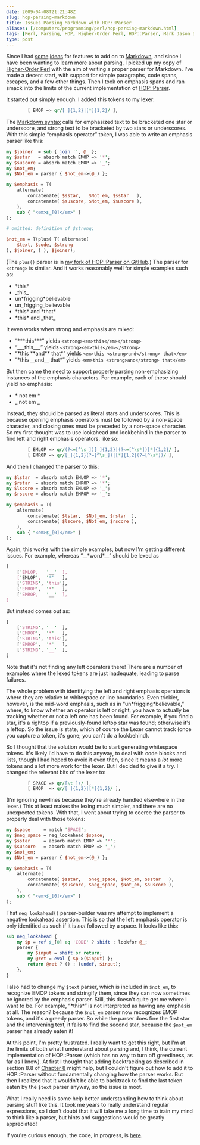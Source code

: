 ```yaml
--- 
date: 2009-04-08T21:21:48Z
slug: hop-parsing-markdown
title: Issues Parsing Markdown with HOP::Parser
aliases: [/computers/programming/perl/hop-parsing-markdown.html]
tags: [Perl, Parsing, HOP, Higher-Order Perl, HOP::Parser, Mark Jason Dominus]
type: post
---
```


Since I had [some][] [ideas] for features to add on to [Markdown], and since I
have been wanting to learn more about parsing, I picked up my copy of
[Higher-Order Perl] with the aim of writing a proper parser for Markdown. I've
made a decent start, with support for simple paragraphs, code spans, escapes,
and a few other things. Then I took on emphasis spans and ran smack into the
limits of the current implementation of [HOP::Parser].

It started out simply enough. I added this tokens to my lexer:

``` perl
        [ EMOP => qr/[_]{1,2}|[*]{1,2}/ ],
```

The [Markdown syntax] calls for emphasized text to be bracketed one star or
underscore, and strong text to be bracketed by two stars or underscores. With
this simple “emphasis operator” token, I was able to write an emphasis parser
like this:

``` perl
my $joiner  = sub { join '', @_ };
my $sstar   = absorb match EMOP => '*';
my $suscore = absorb match EMOP => '_';
my $not_em;
my $Not_em = parser { $not_em->(@_) };

my $emphasis = T(
    alternate(
        concatenate( $sstar,   $Not_em, $sstar   ),
        concatenate( $suscore, $Not_em, $suscore ),
    ),
    sub { "<em>$_[0]</em>" }
);

# omitted: definition of $strong;

$not_em = T(plus( T( alternate(
    $text, $code, $strong
), $joiner, ) ), $joiner);
```

(The `plus()` parser is in [my fork of HOP::Parser on GitHub].) The parser for
`<strong>` is similar. And it works reasonably well for simple examples such as:

-   \*this\*
-   \_this\_
-   un\*frigging\*believable
-   un\_frigging\_believable
-   \*this\* and \*that\*
-   \*this\* and \_that\_

It even works when strong and emphasis are mixed:

-   “\*\*\*this\*\*\*” yields `<strong><em>this</em></strong>`
-   “\_\_\_this\_\_\_” yields `<strong><em>this</em></strong>`
-   “\*this \*\*and\*\* that\*” yields `<em>this <strong>and</strong> that</em>`
-   “\*this \_\_and\_\_ that\*” yields `<em>this <strong>and</strong> that</em>`

But then came the need to support properly parsing non-emphasizing instances of
the emphasis characters. For example, each of these should yield no emphasis:

-   \* not em \*
-   \_ not em \_

Instead, they should be parsed as literal stars and underscores. This is because
opening emphasis operators must be followed by a non-space character, and
closing ones must be preceded by a non-space character. So my first thought was
to use lookahead and lookbehind in the parser to find left and right emphasis
operators, like so:

``` perl
        [ EMLOP => qr/(?<=[^\s_])[_]{1,2}|(?<=[^\s*])[*]{1,2}/ ],
        [ EMROP => qr/[_]{1,2}(?=[^\s_])|[*]{1,2}(?=[^\s*])/ ],
```

And then I changed the parser to this:

``` perl
my $lstar  = absorb match EMLOP => '*';
my $rstar  = absorb match EMROP => '*';
my $lscore = absorb match EMLOP => '_';
my $rscore = absorb match EMROP => '_';

my $emphasis = T(
    alternate(
        concatenate( $lstar,  $Not_em, $rstar  ),
        concatenate( $lscore, $Not_em, $rscore ),
    ),
    sub { "<em>$_[0]</em>" }
);
```

Again, this works with the simple examples, but now I'm getting different
issues. For example, whereas “\_\_\*word\*\_\_” should be lexed as

``` perl
[
    ['EMLOP,   '__'  ],
    ['EMLOP',  '*'   ],
    ['STRING', 'this'],
    ['EMROP',  '*'   ],
    ['EMROP,   '__'  ],
]
```

But instead comes out as:

``` perl
[
    ['STRING', '__'  ],
    ['EMROP',  '*'   ],
    ['STRING', 'this'],
    ['EMROP',  '*'   ],
    ['STRING', '__'  ],
]
```

Note that it's not finding any left operators there! There are a number of
examples where the lexed tokens are just inadequate, leading to parse failures.

The whole problem with identifying the left and right emphasis operators is
where they are relative to whitespace or line boundaries. Even trickier,
however, is the mid-word emphasis, such as in “un\*frigging\*believable,” where,
to know whether an operator is left or right, you have to actually be tracking
whether or not a left one has been found. For example, if you find a star, it's
a rightop if a previously-found leftop star was found; otherwise it's a leftop.
So the issue is state, which of course the Lexer cannot track (once you capture
a token, it's gone; you can't do a lookbehind).

So I thought that the solution would be to start generating whitespace tokens.
It's likely I'd have to do this anyway, to deal with code blocks and lists,
though I had hoped to avoid it even then, since it means a *lot* more tokens and
a lot more work for the lexer. But I decided to give it a try. I changed the
relevant bits of the lexer to:

``` perl
        [ SPACE => qr/[\t ]+/ ],
        [ EMOP  => qr/[_]{1,2}|[*]{1,2}/ ],
```

(I'm ignoring newlines because they're already handled elsewhere in the lexer.)
This at least makes the lexing much simpler, and there are no unexpected tokens.
With that, I went about trying to coerce the parser to properly deal with those
tokens:

``` perl
my $space     = match 'SPACE';
my $neg_space = neg_lookahead $space;
my $sstar     = absorb match EMOP => '*';
my $suscore   = absorb match EMOP => '_';
my $not_em;
my $Not_em = parser { $not_em->(@_) };

my $emphasis = T(
    alternate(
        concatenate( $sstar,   $neg_space, $Not_em, $sstar   ),
        concatenate( $suscore, $neg_space, $Not_em, $suscore ),
    ),
    sub { "<em>$_[0]</em>" }
);
```

That `neg_lookahead()` parser-builder was my attempt to implement a negative
lookahead assertion. This is so that the left emphasis operator is only
identified as such if it is *not* followed by a space. It looks like this:

``` perl
sub neg_lookahead {
    my $p = ref $_[0] eq 'CODE' ? shift : lookfor @_;
    parser {
        my $input = shift or return;
        my @ret = eval { $p->($input) };
        return @ret ? () : (undef, $input);
    },
}
```

I also had to change my `$text` parser, which is included in `$not_em`, to
recognize EMOP tokens and stringify them, since they can now sometimes be
ignored by the emphasis parser. Still, this doesn't quite get me where I want to
be. For example, “\*this\*” is not interpreted as having any emphasis at all.
The reason? because the `$not_em` parser now recognizes EMOP tokens, and it's a
greedy parser. So while the parser does fine the first star and the intervening
text, it fails to find the second star, because the `$not_em` parser has already
eaten it!

At this point, I'm pretty frustrated. I really want to get this right, but I'm
at the limits of both what I understand about parsing and, I think, the current
implementation of HOP::Parser (which has no way to turn off greediness, as far
as I know). At first I thought that adding backtracking as described in section
8.8 of [Chapter 8] might help, but I couldn't figure out how to add it to
HOP::Parser without fundamentally changing how the parser works. But then I
realized that it wouldn't be able to backtrack to find the last token eaten by
the `$text` parser anyway, so the issue is moot.

What I really need is some help better understanding how to think about parsing
stuff like this. It took me years to really understand regular expressions, so I
don't doubt that it will take me a long time to train my mind to think like a
parser, but hints and suggestions would be greatly appreciated!

If you're curious enough, the code, in progress, is [here].

  [some]: /computers/markup/modest-markdown-proposal.html
    "A Modest Proposal for Markdown Definition Lists"
  [ideas]: /computers/markup/markdown-table-rfc.html
    "RFC: A Simple Markdown Table Format"
  [Markdown]: https://daringfireball.net/projects/markdown/
  [Higher-Order Perl]: http://hop.perl.plover.com/
  [HOP::Parser]: https://metacpan.org/pod/HOP::Parser
    "HOP::Parser on CPAN"
  [Markdown syntax]: https://daringfireball.net/projects/markdown/syntax
  [my fork of HOP::Parser on GitHub]: http://github.com/theory/hop/tree/master
  [Chapter 8]: http://hop.perl.plover.com/book/mod/chap08.mod
    "HOP Chapter 8: Parsing"
  [here]: https://svn.kineticode.com/Text-Markover/trunk/
    "Text::Markover Repository"
